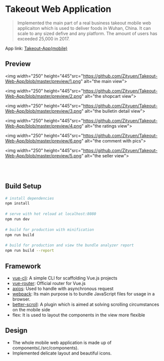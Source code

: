

# Takeout Web Application
> Implemented the main part of a real business takeout mobile web applicaiton which is used to deliver foods in Wuhan, China. It can scale to any sized defive and any platform. The amount of users has exceeded 25,000 in 2017.


<span>App link: <a href="http://www.zityuen.com:8080">Takeout-App(mobile)</a></span>
## Preview
<img width="250" height="445"src="https://github.com/Zityuen/Takeout-Web-App/blob/master/preview/1.png" alt="the main view">


<img width="250" height="445"src="https://github.com/Zityuen/Takeout-Web-App/blob/master/preview/2.png" alt="the shopcart view">


<img width="250" height="445"src="https://github.com/Zityuen/Takeout-Web-App/blob/master/preview/3.png" alt="the bulletin detail view">


<img width="250" height="445"src="https://github.com/Zityuen/Takeout-Web-App/blob/master/preview/4.png" alt="the ratings view">


<img width="250" height="445"src="https://github.com/Zityuen/Takeout-Web-App/blob/master/preview/6.png" alt="the comment with pics">


<img width="250" height="445"src="https://github.com/Zityuen/Takeout-Web-App/blob/master/preview/5.png" alt="the seller view">





<br></br>
## Build Setup

``` bash
# install dependencies
npm install

# serve with hot reload at localhost:8080
npm run dev

# build for production with minification
npm run build

# build for production and view the bundle analyzer report
npm run build --report
```


## Framework
<ul>
  <li><a href="https://github.com/vuejs/vue-cli">vue-cli</a>: A simple CLI for scaffolding Vue.js projects</li>
  <li><a href="https://github.com/vuejs/vue-router">vue-router</a>: Official router for Vue.js</li>
  <li><a href="https://github.com/axios/axios">axios</a>: Used to handle with asynchronous request</li>
  <li><a href="https://github.com/webpack/webpack">webpack</a>: Its main purpose is to bundle JavaScript files for usage in a browser.</li>
  <li><a href="https://github.com/ustbhuangyi/better-scroll">better-scroll</a>: A plugin which is aimed at solving scrolling circumstances on the mobile side</li>
  <li>flex: It is used to layout the components in the view more flexible</li>
</ul>

## Design
<ul>
  <li>The whole mobile web application is made up of components(./src/components).</li>
  <li>Implemented delicate layout and beautiful icons.</li>
</ul>
